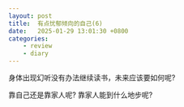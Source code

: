 ```yaml
---
layout: post
title:  有点忧郁倾向的自己(6)
date:   2025-01-29 13:01:30 +0800
categories: 
    - review
    - diary
---
```


身体出现幻听没有办法继续读书，未来应该要如何呢?

靠自己还是靠家人呢? 靠家人能到什么地步呢?